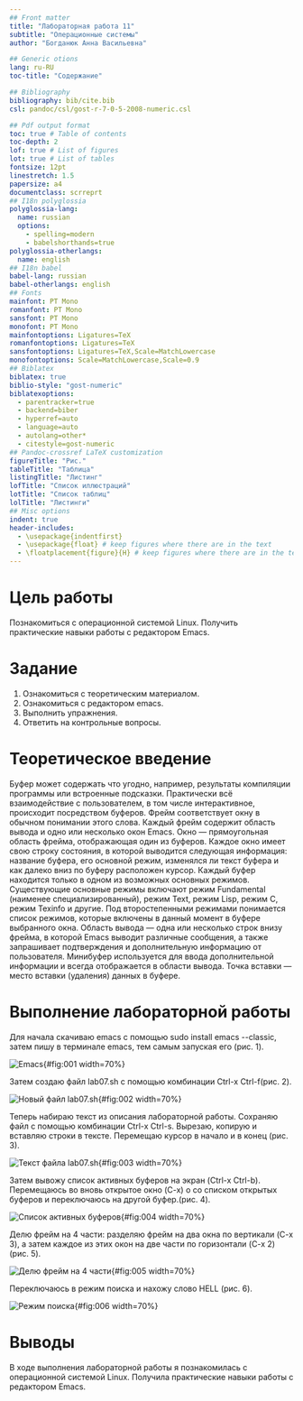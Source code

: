 ```yaml
---
## Front matter
title: "Лабораторная работа 11"
subtitle: "Операционные системы"
author: "Богданюк Анна Васильевна"

## Generic otions
lang: ru-RU
toc-title: "Содержание"

## Bibliography
bibliography: bib/cite.bib
csl: pandoc/csl/gost-r-7-0-5-2008-numeric.csl

## Pdf output format
toc: true # Table of contents
toc-depth: 2
lof: true # List of figures
lot: true # List of tables
fontsize: 12pt
linestretch: 1.5
papersize: a4
documentclass: scrreprt
## I18n polyglossia
polyglossia-lang:
  name: russian
  options:
	- spelling=modern
	- babelshorthands=true
polyglossia-otherlangs:
  name: english
## I18n babel
babel-lang: russian
babel-otherlangs: english
## Fonts
mainfont: PT Mono
romanfont: PT Mono
sansfont: PT Mono
monofont: PT Mono
mainfontoptions: Ligatures=TeX
romanfontoptions: Ligatures=TeX
sansfontoptions: Ligatures=TeX,Scale=MatchLowercase
monofontoptions: Scale=MatchLowercase,Scale=0.9
## Biblatex
biblatex: true
biblio-style: "gost-numeric"
biblatexoptions:
  - parentracker=true
  - backend=biber
  - hyperref=auto
  - language=auto
  - autolang=other*
  - citestyle=gost-numeric
## Pandoc-crossref LaTeX customization
figureTitle: "Рис."
tableTitle: "Таблица"
listingTitle: "Листинг"
lofTitle: "Список иллюстраций"
lotTitle: "Список таблиц"
lolTitle: "Листинги"
## Misc options
indent: true
header-includes:
  - \usepackage{indentfirst}
  - \usepackage{float} # keep figures where there are in the text
  - \floatplacement{figure}{H} # keep figures where there are in the text
---
```


# Цель работы

Познакомиться с операционной системой Linux. Получить практические навыки работы с редактором Emacs.

# Задание

1. Ознакомиться с теоретическим материалом.
2. Ознакомиться с редактором emacs.
3. Выполнить упражнения.
4. Ответить на контрольные вопросы. 

# Теоретическое введение

Буфер может содержать что угодно, например, результаты компиляции программы или встроенные подсказки. Практически всё взаимодействие с пользователем, в том числе интерактивное, происходит посредством буферов.
Фрейм соответствует окну в обычном понимании этого слова. Каждый фрейм содержит область вывода и одно или несколько окон Emacs.
Окно — прямоугольная область фрейма, отображающая один из буферов.
Каждое окно имеет свою строку состояния, в которой выводится следующая информация: название буфера, его основной режим, изменялся ли текст буфера и как далеко вниз по буферу расположен курсор. Каждый буфер находится только в одном из возможных основных режимов. Существующие основные режимы включают режим Fundamental (наименее специализированный), режим Text, режим Lisp, режим С, режим Texinfo и другие. Под второстепенными режимами понимается список режимов, которые включены в данный момент в буфере выбранного окна.
Область вывода — одна или несколько строк внизу фрейма, в которой Emacs выводит различные сообщения, а также запрашивает подтверждения и дополнительную информацию от пользователя.
Минибуфер используется для ввода дополнительной информации и всегда отображается в области вывода.
Точка вставки — место вставки (удаления) данных в буфере.

# Выполнение лабораторной работы

Для начала скачиваю emacs с помощью sudo install emacs --classic, затем пишу в терминале emacs, тем самым запуская его (рис. 1).

![Emacs](image/1.png){#fig:001 width=70%}

Затем создаю файл lab07.sh с помощью комбинации Ctrl-x Ctrl-f(рис. 2).

![Новый файл lab07.sh](image/2.png){#fig:002 width=70%}

Теперь набираю текст из описания лабораторной работы. Сохраняю файл с помощью комбинации Ctrl-x Ctrl-s. Вырезаю, копирую и вставляю строки в тексте. Перемещаю курсор в начало и в конец (рис. 3).

![Текст файла lab07.sh](image/3.png){#fig:003 width=70%}

Затем вывожу список активных буферов на экран (Ctrl-x Ctrl-b). Перемещаюсь во вновь открытое окно (C-x) o со списком открытых буферов и переключаюсь на другой буфер.(рис. 4).

![Список активных буферов](image/4.png){#fig:004 width=70%}

Делю фрейм на 4 части: разделяю фрейм на два окна по вертикали (C-x 3), а затем каждое из этих окон на две части по горизонтали (C-x 2) (рис. 5).

![Делю фрейм на 4 части](image/5.png){#fig:005 width=70%}

Переключаюсь в режим поиска и нахожу слово HELL (рис. 6).

![Режим поиска](image/6.png){#fig:006 width=70%}

# Выводы

В ходе выполнения лабораторной работы я познакомилась с операционной системой Linux. Получила практические навыки работы с редактором Emacs.
